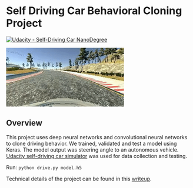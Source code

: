 # Self Driving Car Behavioral Cloning Project

[![Udacity - Self-Driving Car NanoDegree](https://s3.amazonaws.com/udacity-sdc/github/shield-carnd.svg)](http://www.udacity.com/drive)

![](output_images/output.gif)

Overview
---
This project uses deep neural networks and convolutional neural networks to clone driving behavior. We trained, validated and test a model using Keras. The model output was steering angle to an autonomous vehicle. [Udacity self-driving car simulator](https://github.com/udacity/self-driving-car-sim) was used for data collection and testing.

Run: `python drive.py model.h5`

Technical details of the project can be found in this [writeup](writeup.md).
